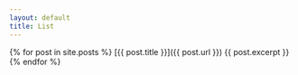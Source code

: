 ```yaml
---
layout: default
title: List
---
```


{% for post in site.posts %}
    [{{ post.title }}]({{ post.url }})
    {{ post.excerpt }}
{% endfor %}